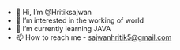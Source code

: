 - 👋 Hi, I’m @Hritiksajwan
- 👀 I’m interested in the working of world
- 🌱 I’m currently learning JAVA
- 📫 How to reach me - sajwanhritik5@gmail.com

<!---
Hritiksajwan/Hritiksajwan is a ✨ special ✨ repository because its `README.md` (this file) appears on your GitHub profile.
You can click the Preview link to take a look at your changes.
--->
